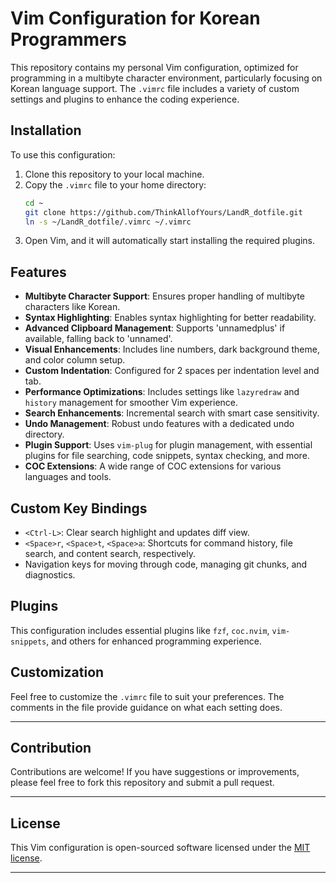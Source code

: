 # Vim Configuration for Korean Programmers

This repository contains my personal Vim configuration, optimized for programming in a multibyte character environment, particularly focusing on Korean language support. The `.vimrc` file includes a variety of custom settings and plugins to enhance the coding experience.

## Installation

To use this configuration:

1. Clone this repository to your local machine.
2. Copy the `.vimrc` file to your home directory:
   ```bash
   cd ~
   git clone https://github.com/ThinkAllofYours/LandR_dotfile.git
   ln -s ~/LandR_dotfile/.vimrc ~/.vimrc
   ```
3. Open Vim, and it will automatically start installing the required plugins.

## Features

- **Multibyte Character Support**: Ensures proper handling of multibyte characters like Korean.
- **Syntax Highlighting**: Enables syntax highlighting for better readability.
- **Advanced Clipboard Management**: Supports 'unnamedplus' if available, falling back to 'unnamed'.
- **Visual Enhancements**: Includes line numbers, dark background theme, and color column setup.
- **Custom Indentation**: Configured for 2 spaces per indentation level and tab.
- **Performance Optimizations**: Includes settings like `lazyredraw` and `history` management for smoother Vim experience.
- **Search Enhancements**: Incremental search with smart case sensitivity.
- **Undo Management**: Robust undo features with a dedicated undo directory.
- **Plugin Support**: Uses `vim-plug` for plugin management, with essential plugins for file searching, code snippets, syntax checking, and more.
- **COC Extensions**: A wide range of COC extensions for various languages and tools.

## Custom Key Bindings

- `<Ctrl-L>`: Clear search highlight and updates diff view.
- `<Space>r`, `<Space>t`, `<Space>a`: Shortcuts for command history, file search, and content search, respectively.
- Navigation keys for moving through code, managing git chunks, and diagnostics.

## Plugins

This configuration includes essential plugins like `fzf`, `coc.nvim`, `vim-snippets`, and others for enhanced programming experience.

## Customization

Feel free to customize the `.vimrc` file to suit your preferences. The comments in the file provide guidance on what each setting does.

---

## Contribution

Contributions are welcome! If you have suggestions or improvements, please feel free to fork this repository and submit a pull request.

---

## License

This Vim configuration is open-sourced software licensed under the [MIT license](LICENSE).

---
